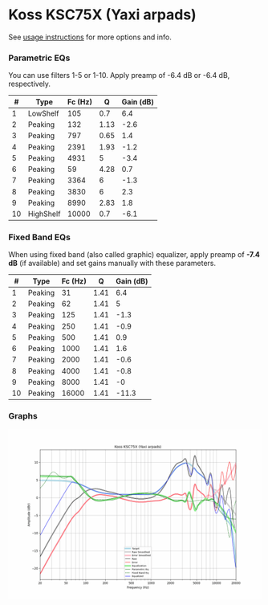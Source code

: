 # Koss KSC75X (Yaxi arpads)
See [usage instructions](https://github.com/jaakkopasanen/AutoEq#usage) for more options and info.

### Parametric EQs
You can use filters 1-5 or 1-10. Apply preamp of -6.4 dB or -6.4 dB, respectively.

|   # | Type      |   Fc (Hz) |    Q |   Gain (dB) |
|-----|-----------|-----------|------|-------------|
|   1 | LowShelf  |       105 | 0.7  |         6.4 |
|   2 | Peaking   |       132 | 1.13 |        -2.6 |
|   3 | Peaking   |       797 | 0.65 |         1.4 |
|   4 | Peaking   |      2391 | 1.93 |        -1.2 |
|   5 | Peaking   |      4931 | 5    |        -3.4 |
|   6 | Peaking   |        59 | 4.28 |         0.7 |
|   7 | Peaking   |      3364 | 6    |        -1.3 |
|   8 | Peaking   |      3830 | 6    |         2.3 |
|   9 | Peaking   |      8990 | 2.83 |         1.8 |
|  10 | HighShelf |     10000 | 0.7  |        -6.1 |

### Fixed Band EQs
When using fixed band (also called graphic) equalizer, apply preamp of **-7.4 dB** (if available) and set gains manually with these parameters.

|   # | Type    |   Fc (Hz) |    Q |   Gain (dB) |
|-----|---------|-----------|------|-------------|
|   1 | Peaking |        31 | 1.41 |         6.4 |
|   2 | Peaking |        62 | 1.41 |         5   |
|   3 | Peaking |       125 | 1.41 |        -1.3 |
|   4 | Peaking |       250 | 1.41 |        -0.9 |
|   5 | Peaking |       500 | 1.41 |         0.9 |
|   6 | Peaking |      1000 | 1.41 |         1.6 |
|   7 | Peaking |      2000 | 1.41 |        -0.6 |
|   8 | Peaking |      4000 | 1.41 |        -0.8 |
|   9 | Peaking |      8000 | 1.41 |        -0   |
|  10 | Peaking |     16000 | 1.41 |       -11.3 |

### Graphs
![](./Koss%20KSC75X%20(Yaxi%20arpads).png)
